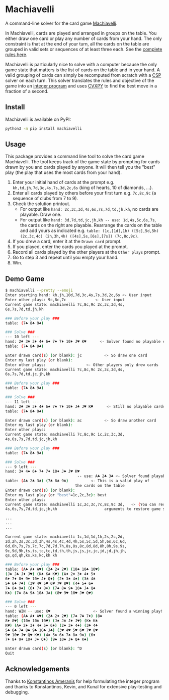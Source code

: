 # Machiavelli

A command-line solver for the card game [Machiavelli](https://en.wikipedia.org/wiki/Machiavelli_(Italian_card_game)).

In Machiavelli, cards are played and arranged in groups on the table.
You either draw one card or play any number of cards from your hand.
The only constraint is that at the end of your turn, all the cards on the table are grouped in valid sets or sequences of at least three each.
See the [complete rules here](https://en.wikipedia.org/wiki/Machiavelli_(Italian_card_game)).

Machiavelli is particularly nice to solve with a computer because the only game state that matters is the list of cards on the table and in your hand.
A valid grouping of cards can simply be recomputed from scratch with a [CSP](https://en.wikipedia.org/wiki/Constraint_satisfaction_problem) solver on each turn.
This solver translates the rules and objective of the game into an [integer program](https://en.wikipedia.org/wiki/Integer_programming) and uses [CVXPY](https://www.cvxpy.org/) to find the best move in a fraction of a second.

## Install

Machiavelli is available on PyPI:

```bash
python3 -m pip install machiavelli
```

## Usage

This package provides a command line tool to solve the card game Machiavelli.
The tool keeps track of the game state by prompting for cards drawn by you and cards played by anyone.
It will then tell you the "best" play (the play that uses the most cards from your hand).
1. Enter your initial hand of cards at the prompt e.g. `kh,td,jh,7d,3c,4s,7s,3d,2c,6s` (king of hearts, 10 of diamonds, ...).
2. Enter all cards played by others before your first turn e.g. `7c,8c,9c` (a sequence of clubs from 7 to 9).
3. Check the solution printout.
    - For output like `hand: 2c,3c,3d,4s,6s,7s,7d,td,jh,kh`, no cards are playable.  Draw one.
    - For output like `hand: 3d,7d,td,jc,jh,kh -- use: 1d,4s,5c,6s,7s`, the cards on the right are playable.  Rearrange the cards on the table and add yours as indicated e.g. `table: (1c,[1d],1h) ([5c],5d,5h) (2c,3c,4c) (2h,3h,4h) ([4s],5s,[6s],[7s]) (7c,8c,9c)`.
4. If you drew a card, enter it at the `Drawn card` prompt.
5. If you played, enter the cards you played at the prompt.
6. Record all cards played by the other players at the `Other plays` prompt.
7. Go to step 3 and repeat until you empty your hand.
8. Win.

## Demo Game
```bash
$ machiavelli --pretty --emoji
Enter starting hand: kh,jh,10d,7d,3c,4s,7s,3d,2c,6s	<- User input
Enter other plays: 9c,8c,7c				<- User input
Current game state: machiavelli 7c,8c,9c 2c,3c,3d,4s,
6s,7s,7d,td,jh,kh

### Before your play ###
table: (7♣️ 8♣️ 9♣️)

### Solve ###
--- 10 left ---
hand: 2♣️ 3♣️ 3♦️ 4♠️ 6♠️ 7♠️ 7♦️ 10♦️ J♥️ K♥️		<- Solver found no playable cards
table: (7♣️ 8♣️ 9♣️)

Enter drawn card(s) (or blank): jc			<- So draw one card
Enter my last play (or blank):
Enter other plays:					<- Other players only drew cards
Current game state: machiavelli 7c,8c,9c 2c,3c,3d,4s,
6s,7s,7d,td,jc,jh,kh

### Before your play ###
table: (7♣️ 8♣️ 9♣️)

### Solve ###
--- 11 left ---
hand: 2♣️ 3♣️ 3♦️ 4♠️ 6♠️ 7♠️ 7♦️ 10♦️ J♣️ J♥️ K♥️		<- Still no playable cards
table: (7♣️ 8♣️ 9♣️)

Enter drawn card(s) (or blank): ac			<- So draw another card
Enter my last play (or blank):
Enter other plays:
Current game state: machiavelli 7c,8c,9c 1c,2c,3c,3d,
4s,6s,7s,7d,td,jc,jh,kh

### Before your play ###
table: (7♣️ 8♣️ 9♣️)

### Solve ###
--- 9 left ---
hand: 3♦️ 4♠️ 6♠️ 7♠️ 7♦️ 10♦️ J♣️ J♥️ K♥️
                                -- use: A♣️ 2♣️ 3♣️	<- Solver found playable cards
table: (A♣️ 2♣️ 3♣️) (7♣️ 8♣️ 9♣️)			<- This is a valid play of
							   the cards on the table
Enter drawn card(s) (or blank):
Enter my last play (or "best"=1c,2c,3c): best
Enter other plays:
Current game state: machiavelli 1c,2c,3c,7c,8c,9c 3d,	<- (You can restart with these
4s,6s,7s,7d,td,jc,jh,kh					    arguments to restore game state)

...
...
...

Current game state: machiavelli 1c,1d,1d,1h,2s,2c,2d,
2d,2h,3s,3c,3d,3h,4s,4s,4c,4d,4h,5s,5c,5d,5h,6s,6c,6d,
6d,6h,7s,7s,7c,7c,7d,7d,7h,8s,8s,8c,8d,8d,8h,8h,9s,9s,
9c,9d,9h,ts,ts,tc,tc,td,th,th,js,js,jc,jc,jd,jd,jh,jh,
qs,qd,qh,ks,ks,kc,kh kh

### Before your play ###
table: (A♣️ A♦️ A♥️) (2♣️ 2♦️ 2♥️) (10♠️ 10♣️ 10♥️)
(J♠️ J♣️ J♦️ J♥️) (K♠️ K♣️ K♥️) (A♦️ 2♦️ 3♦️ 4♦️ 5♦️
6♦️ 7♦️ 8♦️ 9♦️ 10♦️ J♦️ Q♦️) (2♠️ 3♠️ 4♠️) (3♣️ 4♣️
5♣️ 6♣️ 7♣️) (3♥️ 4♥️ 5♥️ 6♥️ 7♥️ 8♥️) (4♠️ 5♠️ 6♠️
7♠️ 8♠️ 9♠️) (6♦️ 7♦️ 8♦️) (7♠️ 8♠️ 9♠️ 10♠️ J♠️ Q♠️
K♠️) (7♣️ 8♣️ 9♣️ 10♣️ J♣️) (8♥️ 9♥️ 10♥️ J♥️ Q♥️)

### Solve ###
--- 0 left ---
hand: WIN -- use: K♥️					<- Solver found a winning play!
table: (A♣️ A♦️ A♥️) (2♣️ 2♦️ 2♥️) (7♠️ 7♣️ 7♦️) (8♠️
8♦️ 8♥️) (10♠️ 10♣️ 10♥️) (J♠️ J♣️ J♦️ J♥️) (K♠️ K♣️
K♥️) (A♦️ 2♦️ 3♦️ 4♦️ 5♦️ 6♦️) (2♠️ 3♠️ 4♠️) (3♣️ 4♣️
5♣️ 6♣️ 7♣️ 8♣️ 9♣️ 10♣️ J♣️) (3♥️ 4♥️ 5♥️ 6♥️ 7♥️ 8♥️
9♥️ 10♥️ J♥️ Q♥️ K♥️) (4♠️ 5♠️ 6♠️ 7♠️ 8♠️ 9♠️) (6♦️
7♦️ 8♦️ 9♦️ 10♦️ J♦️ Q♦️) (9♠️ 10♠️ J♠️ Q♠️ K♠️)

Enter drawn card(s) (or blank): ^D
Quit
```

## Acknowledgements
Thanks to [Konstantinos Ameranis](https://github.com/kameranis) for help formulating the integer program and thanks to Konstantinos, Kevin, and Kunal for extensive play-testing and debugging.
